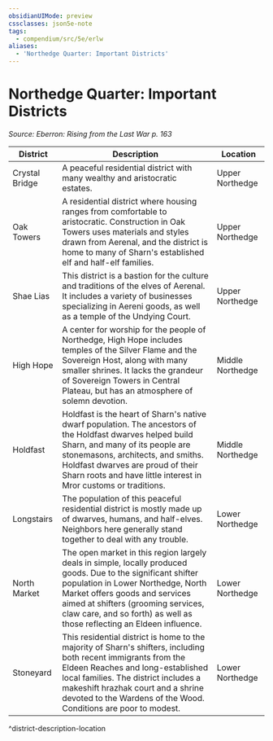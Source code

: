 ```yaml
---
obsidianUIMode: preview
cssclasses: json5e-note
tags:
  - compendium/src/5e/erlw
aliases:
  - 'Northedge Quarter: Important Districts'
---
```

# Northedge Quarter: Important Districts
*Source: Eberron: Rising from the Last War p. 163* 

| District | Description | Location |
|----------|-------------|----------|
| Crystal Bridge | A peaceful residential district with many wealthy and aristocratic estates. | Upper Northedge |
| Oak Towers | A residential district where housing ranges from comfortable to aristocratic. Construction in Oak Towers uses materials and styles drawn from Aerenal, and the district is home to many of Sharn's established elf and half-elf families. | Upper Northedge |
| Shae Lias | This district is a bastion for the culture and traditions of the elves of Aerenal. It includes a variety of businesses specializing in Aereni goods, as well as a temple of the Undying Court. | Upper Northedge |
| High Hope | A center for worship for the people of Northedge, High Hope includes temples of the Silver Flame and the Sovereign Host, along with many smaller shrines. It lacks the grandeur of Sovereign Towers in Central Plateau, but has an atmosphere of solemn devotion. | Middle Northedge |
| Holdfast | Holdfast is the heart of Sharn's native dwarf population. The ancestors of the Holdfast dwarves helped build Sharn, and many of its people are stonemasons, architects, and smiths. Holdfast dwarves are proud of their Sharn roots and have little interest in Mror customs or traditions. | Middle Northedge |
| Longstairs | The population of this peaceful residential district is mostly made up of dwarves, humans, and half-elves. Neighbors here generally stand together to deal with any trouble. | Lower Northedge |
| North Market | The open market in this region largely deals in simple, locally produced goods. Due to the significant shifter population in Lower Northedge, North Market offers goods and services aimed at shifters (grooming services, claw care, and so forth) as well as those reflecting an Eldeen influence. | Lower Northedge |
| Stoneyard | This residential district is home to the majority of Sharn's shifters, including both recent immigrants from the Eldeen Reaches and long-established local families. The district includes a makeshift hrazhak court and a shrine devoted to the Wardens of the Wood. Conditions are poor to modest. | Lower Northedge |
^district-description-location
